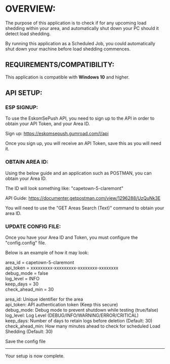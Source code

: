 # OVERVIEW:

The purpose of this application is to check if for any upcoming load shedding within your area, and automatically shut down your PC should it detect load shedding.

By running this application as a Scheduled Job, you could automatically shut down your machine before load shedding commences.


## REQUIREMENTS/COMPATIBILITY:

This application is compatible with <b>Windows 10</b> and higher.

## API SETUP:
### ESP SIGNUP:

To use the EskomSePush API, you need to sign up to the API in order to obtain your API Token, and your Area ID.

Sign up:
https://eskomsepush.gumroad.com/l/api

Once you sign up, you will receive an API Token, save this as you will need it.

### OBTAIN AREA ID:

Using the below guide and an application such as POSTMAN, you can obtain your Area ID.

The ID will look something like: "capetown-5-claremont"

API Guide:
https://documenter.getpostman.com/view/1296288/UzQuNk3E

You will need to use the "GET Areas Search (Text)" command to obtain your area ID.

###  UPDATE CONFIG FILE:

Once you have your Area ID and Token, you must configure the "config.config" file.

Below is an example of how it may look:

area_id = capetown-5-claremont<br/>
api_token = xxxxxxxxx-xxxxxxxxx-xxxxxxxx-xxxxxxxx<br/>
debug_mode = false<br/>
log_level = INFO<br/>
keep_days = 30<br/>
check_ahead_min = 30<br/>

area_id: Unique identifier for the area<br/>
api_token: API authentication token (Keep this secure)<br/>
debug_mode: Debug mode to prevent shutdown while testing (true/false)<br/>
log_level: Log Level (DEBUG/INFO/WARNING/ERROR/CRITICAL)<br/>
keep_days: Number of days to retain logs before deletion (Default: 30)<br/>
check_ahead_min: How many minutes ahead to check for scheduled Load Shedding (Default: 30)<br/>

Save the config file

----------------------------------------------------------

Your setup is now complete.
